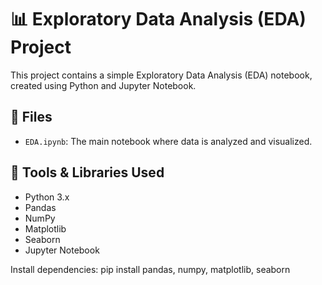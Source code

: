 # 📊 Exploratory Data Analysis (EDA) Project

This project contains a simple Exploratory Data Analysis (EDA) notebook, created using Python and Jupyter Notebook.

## 📁 Files

- `EDA.ipynb`: The main notebook where data is analyzed and visualized.

## 🧰 Tools & Libraries Used

- Python 3.x
- Pandas
- NumPy
- Matplotlib
- Seaborn
- Jupyter Notebook


Install dependencies:
pip install pandas, numpy, matplotlib, seaborn
